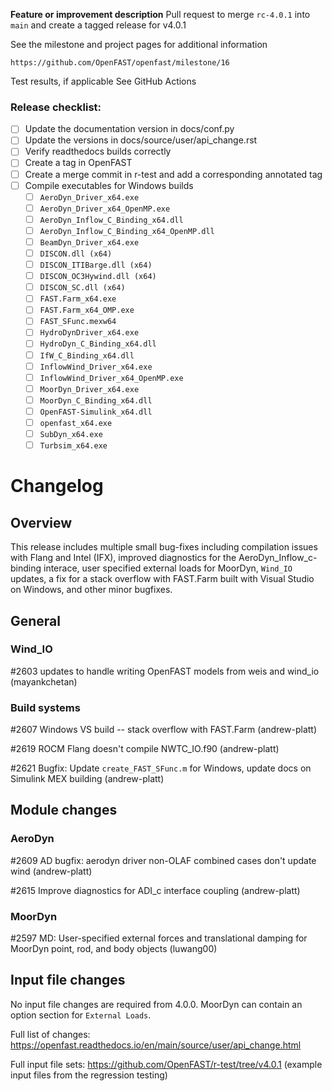 **Feature or improvement description**
Pull request to merge `rc-4.0.1` into `main` and create a tagged release for v4.0.1

See the milestone and project pages for additional information

    https://github.com/OpenFAST/openfast/milestone/16

Test results, if applicable
See GitHub Actions

### Release checklist:
- [ ] Update the documentation version in docs/conf.py
- [ ] Update the versions in docs/source/user/api\_change.rst
- [ ] Verify readthedocs builds correctly
- [ ] Create a tag in OpenFAST
- [ ] Create a merge commit in r-test and add a corresponding annotated tag
- [ ] Compile executables for Windows builds
    - [ ] `AeroDyn_Driver_x64.exe`
    - [ ] `AeroDyn_Driver_x64_OpenMP.exe`
    - [ ] `AeroDyn_Inflow_C_Binding_x64.dll`
    - [ ] `AeroDyn_Inflow_C_Binding_x64_OpenMP.dll`
    - [ ] `BeamDyn_Driver_x64.exe`
    - [ ] `DISCON.dll (x64)`
    - [ ] `DISCON_ITIBarge.dll (x64)`
    - [ ] `DISCON_OC3Hywind.dll (x64)`
    - [ ] `DISCON_SC.dll (x64)`
    - [ ] `FAST.Farm_x64.exe`
    - [ ] `FAST.Farm_x64_OMP.exe`
    - [ ] `FAST_SFunc.mexw64`
    - [ ] `HydroDynDriver_x64.exe`
    - [ ] `HydroDyn_C_Binding_x64.dll`
    - [ ] `IfW_C_Binding_x64.dll`
    - [ ] `InflowWind_Driver_x64.exe`
    - [ ] `InflowWind_Driver_x64_OpenMP.exe`
    - [ ] `MoorDyn_Driver_x64.exe`
    - [ ] `MoorDyn_C_Binding_x64.dll`
    - [ ] `OpenFAST-Simulink_x64.dll`
    - [ ] `openfast_x64.exe`
    - [ ] `SubDyn_x64.exe`
    - [ ] `Turbsim_x64.exe`

# Changelog

## Overview

This release includes multiple small bug-fixes including compilation issues with Flang and Intel (IFX), improved diagnostics for the AeroDyn\_Inflow\_c-binding interace, user specified external loads for MoorDyn, `Wind_IO` updates, a fix for a stack overflow with FAST.Farm built with Visual Studio on Windows, and other minor bugfixes.



## General

### Wind_IO

#2603 updates to handle writing OpenFAST models from weis and wind_io (mayankchetan)


### Build systems

#2607 Windows VS build -- stack overflow with FAST.Farm (andrew-platt)

#2619 ROCM Flang doesn't compile NWTC_IO.f90 (andrew-platt)

#2621 Bugfix: Update `create_FAST_SFunc.m` for Windows, update docs on Simulink MEX building (andrew-platt)


## Module changes

### AeroDyn

#2609 AD bugfix: aerodyn driver non-OLAF combined cases don't update wind (andrew-platt)

#2615 Improve diagnostics for ADI_c interface coupling (andrew-platt)


### MoorDyn

#2597 MD: User-specified external forces and translational damping for MoorDyn point, rod, and body objects (luwang00)


## Input file changes

No input file changes are required from 4.0.0.  MoorDyn can contain an option section for `External Loads`.

Full list of changes: https://openfast.readthedocs.io/en/main/source/user/api_change.html

Full input file sets: https://github.com/OpenFAST/r-test/tree/v4.0.1 (example input files from the regression testing)

